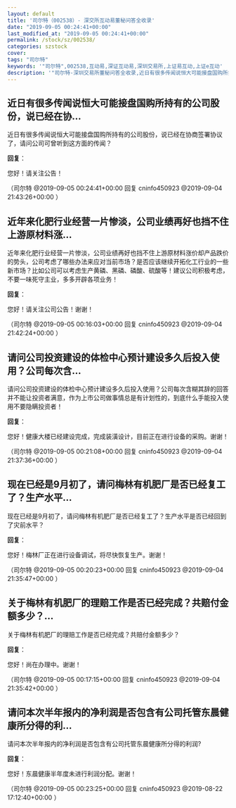 ```yaml
---
layout: default
title: '司尔特（002538）- 深交所互动易董秘问答全收录'
date: "2019-09-05 00:24:41+00:00"
last_modified_at: "2019-09-05 00:24:41+00:00"
permalink: /stock/sz/002538/
categories: szstock
cover: 
tags: "司尔特"
keywords: '"司尔特",002538,互动易,深证互动易,深圳交易所,上证易互动,上证e互动'
description: '"司尔特-深圳交易所董秘问答全收录,近日有很多传闻说恒大可能接盘国购所持有的公司股份，说已经在协商签署协议了，请问公司可曾听到这方面的传闻？"'
---
```


## 近日有很多传闻说恒大可能接盘国购所持有的公司股份，说已经在协...

近日有很多传闻说恒大可能接盘国购所持有的公司股份，说已经在协商签署协议了，请问公司可曾听到这方面的传闻？

**回复**：

您好！请关注公告！ 

（司尔特  @2019-09-05 00:24:41+00:00 回复 cninfo450923  @2019-09-04 21:43:26+00:00 ）

## 近年来化肥行业经营一片惨淡，公司业绩再好也挡不住上游原材料涨...

近年来化肥行业经营一片惨淡，公司业绩再好也挡不住上游原材料涨价却产品跌价的势头，公司考虑了哪些办法来应对当前市场？是否应该继续开拓化工行业的一些新市场？比如公司可以考虑生产黄磷、黑磷、磷酸、硫酸等！建议公司积极考虑，不要一味死守主业，多多开辟各项业务！

**回复**：

您好！请关注公司公告！谢谢！ 

（司尔特  @2019-09-05 00:16:03+00:00 回复 cninfo450923  @2019-09-04 21:42:24+00:00 ）

## 请问公司投资建设的体检中心预计建设多久后投入使用？公司每次含...

请问公司投资建设的体检中心预计建设多久后投入使用？公司每次含糊其辞的回答并不能让投资者满意，作为上市公司做事情总是有计划性的，到底什么手能投入使用不要隐瞒投资者！

**回复**：

您好！健康大楼已经建设完成，完成装潢设计，目前正在进行设备的采购。谢谢！ 

（司尔特  @2019-09-05 00:21:08+00:00 回复 cninfo450923  @2019-09-04 21:37:36+00:00 ）

## 现在已经是9月初了，请问梅林有机肥厂是否已经复工了？生产水平...

现在已经是9月初了，请问梅林有机肥厂是否已经复工了？生产水平是否已经回到了灾前水平？

**回复**：

您好！梅林厂正在进行设备调试，将尽快恢复生产。谢谢！ 

（司尔特  @2019-09-05 00:20:23+00:00 回复 cninfo450923  @2019-09-04 21:35:47+00:00 ）

## 关于梅林有机肥厂的理赔工作是否已经完成？共赔付金额多少？...

关于梅林有机肥厂的理赔工作是否已经完成？共赔付金额多少？

**回复**：

您好！尚在办理中。谢谢！ 

（司尔特  @2019-09-05 00:17:15+00:00 回复 cninfo450923  @2019-09-04 21:35:42+00:00 ）

## 请问本次半年报内的净利润是否包含有公司托管东晨健康所分得的利...

请问本次半年报内的净利润是否包含有公司托管东晨健康所分得的利润?

**回复**：

您好！东晨健康半年度未进行利润分配。谢谢！ 

（司尔特  @2019-09-05 00:23:25+00:00 回复 cninfo450923  @2019-08-22 17:12:40+00:00 ）

